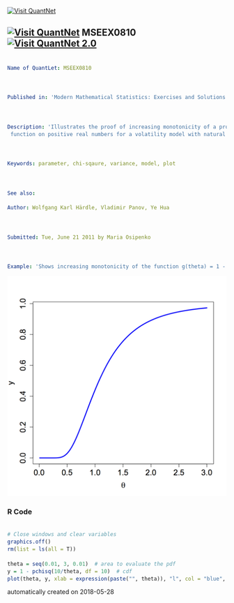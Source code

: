 [<img src="https://github.com/QuantLet/Styleguide-and-FAQ/blob/master/pictures/banner.png" width="888" alt="Visit QuantNet">](http://quantlet.de/)

## [<img src="https://github.com/QuantLet/Styleguide-and-FAQ/blob/master/pictures/qloqo.png" alt="Visit QuantNet">](http://quantlet.de/) **MSEEX0810** [<img src="https://github.com/QuantLet/Styleguide-and-FAQ/blob/master/pictures/QN2.png" width="60" alt="Visit QuantNet 2.0">](http://quantlet.de/)

```yaml

﻿Name of QuantLet: MSEEX0810



Published in: 'Modern Mathematical Statistics: Exercises and Solutions'



Description: 'Illustrates the proof of increasing monotonicity of a probability
 function on positive real numbers for a volatility model with natural parameter theta.'



Keywords: parameter, chi-sqaure, variance, model, plot 



See also: 

Author: Wolfgang Karl Härdle, Vladimir Panov, Ye Hua



Submitted: Tue, June 21 2011 by Maria Osipenko



Example: 'Shows increasing monotonicity of the function g(theta) = 1 - G_10(10/theta), with G_10 the cdf of a chi-square distribution with 10 degrees of freedom evaluated on an interval of theta =[0.01, 3].'
```

![Picture1](MSEEX0810.png)

### R Code
```r

# Close windows and clear variables
graphics.off()
rm(list = ls(all = T))

theta = seq(0.01, 3, 0.01)  # area to evaluate the pdf
y = 1 - pchisq(10/theta, df = 10)  # cdf
plot(theta, y, xlab = expression(paste("", theta)), "l", col = "blue", cex.lab = 1.5, cex.axis = 1.5, lwd = 3) 

```

automatically created on 2018-05-28